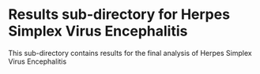 # Results sub-directory for Herpes Simplex Virus Encephalitis
This sub-directory contains results for the final analysis of Herpes Simplex Virus Encephalitis

